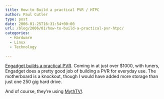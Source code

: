 ```yaml
---
title: How-to Build a practical PVR / HTPC
author: Paul Cutler
type: post
date: 2006-01-25T16:31:54+00:00
url: /blog/2006/01/how-to-build-a-practical-pvr-htpc/
categories:
  - Hardware
  - Linux
  - Technology

---
```

[Engadget builds a practical PVR][1]. Coming in at just over $1000, with tuners, Engadget does a pretty good job of building a PVR for everyday use. The motherboard is a knockout, though I would have added more storage than just one 250 gig hard drive.

And of course, they&#8217;re using [MythTV!][2].

 [1]: http://www.engadget.com/2006/01/24/how-to-build-a-practical-htpc/
 [2]: http://www.mythtv.org